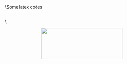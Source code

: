 
\Some latex codes

\
\
<p align="center"><img src="/LatexSourceCodes/tex/c50b81c282d6e65eabfe576118e75e8c.svg?invert_in_darkmode&sanitize=true&sanitize=true" align=middle width=266.5842927pt height=103.30087185pt/></p>

